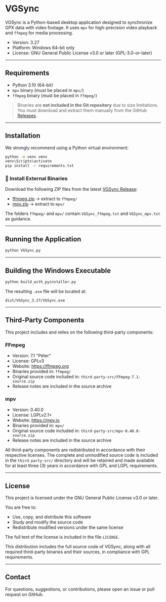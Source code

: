 # VGSync

VGSync is a Python-based desktop application designed to synchronize GPX data with video footage. It uses `mpv` for high-precision video playback and `ffmpeg` for media processing.

- Version: 3.27
- Platform: Windows 64-bit only
- License: GNU General Public License v3.0 or later (GPL-3.0-or-later)

---

## Requirements

- Python 3.10 (64-bit)
- `mpv` binary (must be placed in `mpv/`)
- `ffmpeg` binary (must be placed in `ffmpeg/`)

> Binaries are **not included in the Git repository** due to size limitations.  
> You must download and extract them manually from the GitHub [Releases](https://github.com/ridewithoutstomach/VGSync/releases).

---

## Installation

We strongly recommend using a Python virtual environment:

```bash
python -m venv venv
venv\Scripts\activate
pip install -r requirements.txt
```

### 🔧 Install External Binaries

Download the following ZIP files from the latest [VGSync Release](https://github.com/ridewithoutstomach/VGSync/releases/tag/v3.27):

- [ffmpeg.zip](https://github.com/ridewithoutstomach/VGSync/releases/download/v3.27/ffmpeg.zip) → extract to `ffmpeg/`
- [mpv.zip](https://github.com/ridewithoutstomach/VGSync/releases/download/v3.27/mpv.zip) → extract to `mpv/`

The folders `ffmpeg/` and `mpv/` contain `VGSync_ffmpeg.txt` and `VGSync_mpv.txt` as guidance.

---

## Running the Application

```bash
python VGSync.py
```

---

## Building the Windows Executable

```bash
python build_with_pyinstaller.py
```

The resulting `.exe` file will be located at:

```
dist/VGSync_3.27/VGSync.exe
```

---

## Third-Party Components

This project includes and relies on the following third-party components:

### FFmpeg

- Version: 7.1 "Péter"
- License: GPLv3
- Website: https://ffmpeg.org
- Binaries provided in: `ffmpeg/`
- Original source code included in: `third-party-src/FFmpeg-7.1-source.zip`
- Release notes are included in the source archive

### mpv

- Version: 0.40.0
- License: LGPLv2.1+
- Website: https://mpv.io
- Binaries provided in: `mpv/`
- Original source code included in: `third-party-src/mpv-0.40.0-source.zip`
- Release notes are included in the source archive

All third-party components are redistributed in accordance with their respective licenses. The complete and unmodified source code is included in the `third-party-src/` directory and will be retained and made available for at least three (3) years in accordance with GPL and LGPL requirements.

---

## License

This project is licensed under the GNU General Public License v3.0 or later.

You are free to:

- Use, copy, and distribute this software
- Study and modify the source code
- Redistribute modified versions under the same license

The full text of the license is included in the file `LICENSE`.

This distribution includes the full source code of VGSync, along with all required third-party binaries and their sources, in compliance with GPL requirements.

---

## Contact

For questions, suggestions, or contributions, please open an issue or pull request on GitHub.
